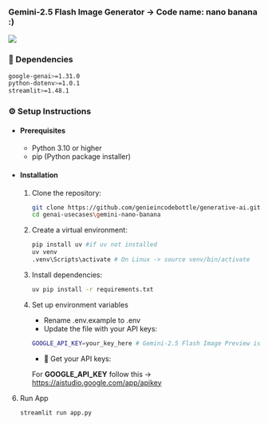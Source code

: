 ### Gemini-2.5 Flash Image Generator -> Code name: nano banana :)

<img src="./image.png"/>

### 🔗 Dependencies

```bash
google-genai>=1.31.0
python-dotenv>=1.0.1
streamlit>=1.48.1
```

### ⚙️ Setup Instructions

- #### Prerequisites
   - Python 3.10 or higher
   - pip (Python package installer)

- #### Installation
   1. Clone the repository:
      ```bash
      git clone https://github.com/genieincodebottle/generative-ai.git
      cd genai-usecases\gemini-nano-banana
      ```
   2. Create a virtual environment:
      ```bash
      pip install uv #if uv not installed
      uv venv
      .venv\Scripts\activate # On Linux -> source venv/bin/activate
      ```
   3. Install dependencies:
      ```bash
      uv pip install -r requirements.txt
      ```
   4. Set up environment variables
      * Rename .env.example to .env
      * Update the file with your API keys:
      
      ```bash
      GOOGLE_API_KEY=your_key_here # Gemini-2.5 Flash Image Preview is available as paid api at present
      ```
      * 🔑 Get your API keys:

      For **GOOGLE_API_KEY** follow this -> https://aistudio.google.com/app/apikey

6. Run App
   
   `streamlit run app.py`